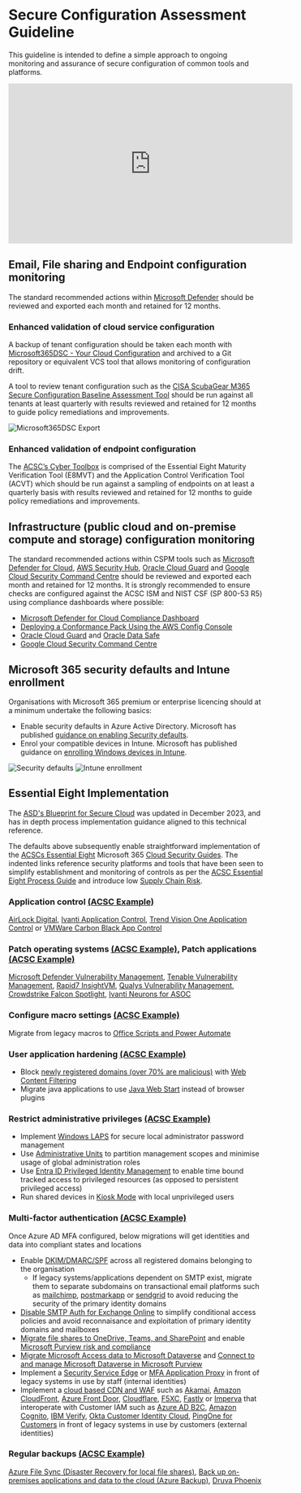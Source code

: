 # Secure Configuration Assessment Guideline

This guideline is intended to define a simple approach to ongoing monitoring and assurance of secure configuration of common tools and platforms.

<iframe width="560" height="315" src="https://www.youtube-nocookie.com/embed/g22fKjtMS4I?si=Z7_ZxAQDV-A0K8VL" title="YouTube video player" frameborder="0" allow="accelerometer; autoplay; clipboard-write; encrypted-media; gyroscope; picture-in-picture; web-share" allowfullscreen></iframe>

## Email, File sharing and Endpoint configuration monitoring

The standard recommended actions within [Microsoft Defender](https://security.microsoft.com/securescore?viewid=actions) should be reviewed and exported each month and retained for 12 months.

### Enhanced validation of cloud service configuration

A backup of tenant configuration should be taken each month with [Microsoft365DSC - Your Cloud Configuration](https://microsoft365dsc.com) and archived to a Git repository or equivalent VCS tool that allows monitoring of configuration drift.

A tool to review tenant configuration such as the [CISA ScubaGear M365 Secure Configuration Baseline Assessment Tool](https://github.com/cisagov/ScubaGear) should be run against all tenants at least quarterly with results reviewed and retained for 12 months to guide policy remediations and improvements.

![Microsoft365DSC Export](https://microsoft365dsc.com/Images/Marketing-Export.gif)

### Enhanced validation of endpoint configuration

The [ACSC’s Cyber Toolbox](https://www.cyber.gov.au/about-us/news/essential-eight-assessment-guidance-package) is comprised of the Essential Eight Maturity Verification Tool (E8MVT) and the Application Control Verification Tool (ACVT) which should be run against a sampling of endpoints on at least a quarterly basis with results reviewed and retained for 12 months to guide policy remediations and improvements.

## Infrastructure (public cloud and on-premise compute and storage) configuration monitoring

The standard recommended actions within CSPM tools such as [Microsoft Defender for Cloud](https://portal.azure.com/#view/Microsoft_Azure_Security/SecurityMenuBlade/~/5), [AWS Security Hub](https://aws.amazon.com/security-hub/), [Oracle Cloud Guard](https://www.oracle.com/au/security/cloud-security/cloud-guard/) and [Google Cloud Security Command Centre](https://cloud.google.com/security-command-center) should be reviewed and exported each month and retained for 12 months. It is strongly recommended to ensure checks are configured against the ACSC ISM and NIST CSF (SP 800-53 R5) using compliance dashboards where possible:

- [Microsoft Defender for Cloud Compliance Dashboard](https://learn.microsoft.com/en-us/azure/defender-for-cloud/update-regulatory-compliance-packages)
- [Deploying a Conformance Pack Using the AWS Config Console](https://docs.aws.amazon.com/config/latest/developerguide/conformance-pack-console.html)
- [Oracle Cloud Guard](https://www.oracle.com/au/security/cloud-security/cloud-guard/) and [Oracle Data Safe](https://www.oracle.com/au/security/database-security/data-safe/)
- [Google Cloud Security Command Centre](https://cloud.google.com/security-command-center)

## Microsoft 365 security defaults and Intune enrollment

Organisations with Microsoft 365 premium or enterprise licencing should at a minimum undertake the following basics:

- Enable security defaults in Azure Active Directory. Microsoft has published [guidance on enabling Security defaults](https://docs.microsoft.com/en-us/azure/active-directory/fundamentals/concept-fundamentals-security-defaults#enabling-security-defaults).
- Enrol your compatible devices in Intune. Microsoft has published guidance on [enrolling Windows devices in Intune](https://docs.microsoft.com/en-us/mem/intune/enrollment/windows-enrollment-methods).

![Security defaults](https://learn.microsoft.com/en-us/azure/active-directory/fundamentals/media/security-defaults/security-defaults-entra-admin-center.png)
![Intune enrollment](https://learn.microsoft.com/en-us/mem/intune/fundamentals/media/deployment-guide-enroll/deployment-plan-enroll.png)

## Essential Eight Implementation

The [ASD's Blueprint for Secure Cloud](https://blueprint.asd.gov.au/) was updated in December 2023, and has in depth process implementation guidance aligned to this technical reference.

The defaults above subsequently enable straightforward implementation of the [ACSCs Essential Eight](https://www.cyber.gov.au/resources-business-and-government/essential-cyber-security/essential-eight) Microsoft 365 [Cloud Security Guides](https://www.cyber.gov.au/resources-business-and-government/essential-cyber-security/small-business-cyber-security/small-business-cloud-security-guides). The indented links reference security platforms and tools that have been seen to simplify establishment and monitoring of controls as per the [ACSC Essential Eight Process Guide](https://www.cyber.gov.au/resources-business-and-government/essential-cyber-security/essential-eight/essential-eight-assessment-process-guide) and introduce low [Supply Chain Risk](../guidelines/supply-chain-risk-mgmt.md).

### Application control [(ACSC Example)](https://www.cyber.gov.au/resources-business-and-government/essential-cyber-security/small-business-cyber-security/small-business-cloud-security-guide/technical-example-application-control)

[AirLock Digital](https://www.airlockdigital.com), [Ivanti Application Control](https://www.ivanti.com/en-au/products/application-control), [Trend Vision One Application Control](https://docs.trendmicro.com/en-us/documentation/article/trend-vision-one-application-control_001) or [VMWare Carbon Black App Control](https://www.vmware.com/products/app-control.html)

### Patch operating systems [(ACSC Example)](https://www.cyber.gov.au/resources-business-and-government/essential-cyber-security/small-business-cyber-security/small-business-cloud-security-guide/technical-example-patch-operating-system), Patch applications [(ACSC Example)](https://www.cyber.gov.au/resources-business-and-government/essential-cyber-security/small-business-cyber-security/small-business-cloud-security-guide/technical-example-patch-applications)

[Microsoft Defender Vulnerability Management](https://learn.microsoft.com/en-us/microsoft-365/security/defender-vulnerability-management/defender-vulnerability-management?view=o365-worldwide), [Tenable Vulnerability Management](https://www.tenable.com/products/tenable-io), [Rapid7 InsightVM](https://www.rapid7.com/products/insightvm/), [Qualys Vulnerability
Management](https://www.qualys.com/apps/vulnerability-management-detection-response/), [Crowdstrike Falcon Spotlight](https://www.crowdstrike.com/products/exposure-management/falcon-spotlight-vulnerability-management/), [Ivanti Neurons for ASOC](https://www.ivanti.com/products/ivanti-neurons-for-asoc)

### Configure macro settings [(ACSC Example)](https://www.cyber.gov.au/resources-business-and-government/essential-cyber-security/small-business-cyber-security/small-business-cloud-security-guide/technical-example-configure-macro-settings)

Migrate from legacy macros to [Office Scripts and Power Automate](https://learn.microsoft.com/en-us/office/dev/scripts/develop/power-automate-integration?tabs=run-script)

### User application hardening [(ACSC Example)](https://www.cyber.gov.au/resources-business-and-government/essential-cyber-security/small-business-cyber-security/small-business-cloud-security-guide/technical-example-user-application-hardening)

- Block [newly registered domains (over 70% are malicious)](https://unit42.paloaltonetworks.com/newly-registered-domains-malicious-abuse-by-bad-actors/) with [Web Content Filtering](https://learn.microsoft.com/en-us/microsoft-365/security/defender-endpoint/web-content-filtering?view=o365-worldwide)
- Migrate java applications to use [Java Web Start](https://blogs.oracle.com/ebstech/post/migrate-to-java-web-start-from-java-plug-in-now) instead of browser plugins

### Restrict administrative privileges [(ACSC Example)](https://www.cyber.gov.au/resources-business-and-government/essential-cyber-security/small-business-cyber-security/small-business-cloud-security-guide/technical-example-restrict-administrative-privileges)

- Implement [Windows LAPS](https://learn.microsoft.com/en-us/windows-server/identity/laps/laps-overview) for secure local administrator password management
- Use [Administrative Units](https://learn.microsoft.com/en-us/entra/identity/role-based-access-control/administrative-units) to partition management scopes and minimise usage of global administration roles
- Use [Entra ID Privileged Identity Management](https://learn.microsoft.com/en-us/entra/id-governance/privileged-identity-management/pim-configure) to enable time bound tracked access to privileged resources (as opposed to persistent privileged access)
- Run shared devices in [Kiosk Mode](https://learn.microsoft.com/en-us/mem/intune/configuration/kiosk-settings) with local unprivileged users

### Multi-factor authentication [(ACSC Example)](https://www.cyber.gov.au/resources-business-and-government/essential-cyber-security/small-business-cyber-security/small-business-cloud-security-guide/technical-example-multi-factor-authentication)

Once Azure AD MFA configured, below migrations will get identities and data into compliant states and locations

- Enable [DKIM/DMARC/SPF](https://learn.microsoft.com/en-us/microsoft-365/security/office-365-security/email-authentication-about?view=o365-worldwide#how-to-avoid-email-authentication-failures-when-sending-mail-to-microsoft-36) across all registered domains belonging to the organisation
    - If legacy systems/applications dependent on SMTP exist, migrate them to separate subdomains on transactional email platforms such as [mailchimp](https://mailchimp.com/developer/transactional/docs/smtp-integration/), [postmarkapp](https://postmarkapp.com/developer/user-guide/send-email-with-smtp) or [sendgrid](https://docs.sendgrid.com/for-developers/sending-email/getting-started-smtp) to avoid reducing the security of the primary identity domains
- [Disable SMTP Auth for Exchange Online](https://learn.microsoft.com/en-us/exchange/clients-and-mobile-in-exchange-online/authenticated-client-smtp-submission#disable-smtp-auth-in-your-organization) to simplify conditional access policies and avoid reconnaisance and exploitation of primary identity domains and mailboxes
- [Migrate file shares to OneDrive, Teams, and SharePoint](https://learn.microsoft.com/en-us/sharepointmigration/fileshare-to-odsp-migration-guide) and enable [Microsoft Purview risk and compliance](https://learn.microsoft.com/en-us/purview/purview-compliance)
- [Migrate Microsoft Access data to Microsoft Dataverse](https://learn.microsoft.com/en-us/power-apps/maker/data-platform/migrate-access-to-dataverse) and [Connect to and manage Microsoft Dataverse in Microsoft Purview](https://learn.microsoft.com/en-au/purview/register-scan-dataverse)
- Implement a [Security Service Edge](https://learn.microsoft.com/en-us/entra/architecture/sse-deployment-guide-intro) or [MFA Application Proxy](https://learn.microsoft.com/en-us/entra/identity/app-proxy/application-proxy) in front of legacy systems in use by staff (internal identities)
- Implement a [cloud based CDN and WAF](https://soc.cyber.wa.gov.au/guidelines/network-management/#web-application-firewalls-wafs-and-content-delivery-networks-cdns) such as [Akamai](https://www.akamai.com/products/app-and-api-protector), [Amazon CloudFront](https://aws.amazon.com/blogs/security/protect-public-clients-for-amazon-cognito-by-using-an-amazon-cloudfront-proxy/), [Azure Front Door](https://learn.microsoft.com/en-us/azure/web-application-firewall/afds/afds-overview), [Cloudflare](https://www.cloudflare.com/en-au/application-services/products/waf/), [F5XC](https://docs.cloud.f5.com/docs/quick-start/service-chaining-cdn-waap), [Fastly](https://www.fastly.com/products/web-application-api-protection) or [Imperva](https://docs.imperva.com/bundle/cloud-application-security/page/introducing/overview.htm) that interoperate with Customer IAM such as [Azure AD B2C](https://learn.microsoft.com/en-us/azure/active-directory-b2c/overview), [Amazon Cognito](https://aws.amazon.com/cognito/), [IBM Verify](https://www.ibm.com/products/verify-identity), [Okta Customer Identity Cloud](https://www.okta.com/customer-identity/), [PingOne for Customers](https://www.pingidentity.com/en/platform/solutions/pingone-for-customers.html) in front of legacy systems in use by customers (external identities)

### Regular backups [(ACSC Example)](https://www.cyber.gov.au/resources-business-and-government/essential-cyber-security/small-business-cyber-security/small-business-cloud-security-guide/technical-example-regular-backups)

[Azure File Sync (Disaster Recovery for local file shares)](https://learn.microsoft.com/en-us/azure/architecture/example-scenario/hybrid/hybrid-file-share-dr-remote-local-branch-workers), [Back up on-premises applications and data to the cloud (Azure Backup)](https://learn.microsoft.com/en-us/azure/architecture/solution-ideas/articles/backup-archive-on-premises-applications), [Druva Phoenix](https://www.druva.com/products/data-center)
